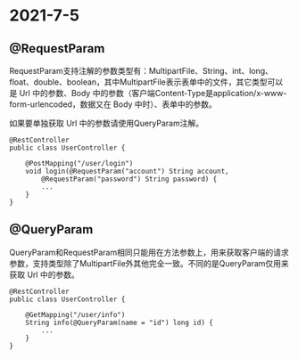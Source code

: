 # 2021-7-5

[](https://github.com/yanzhenjie/AndServer)

[](https://yanzhenjie.com/AndServer/)

## @RequestParam

[](https://yanzhenjie.com/AndServer/annotation/RequestParam.html)

RequestParam支持注解的参数类型有：MultipartFile、String、int、long、float、double、boolean，其中MultipartFile表示表单中的文件，其它类型可以是 Url 中的参数、Body 中的参数（客户端Content-Type是application/x-www-form-urlencoded，数据又在 Body 中时）、表单中的参数。

如果要单独获取 Url 中的参数请使用QueryParam注解。

```
@RestController
public class UserController {

    @PostMapping("/user/login")
    void login(@RequestParam("account") String account,
        @RequestParam("password") String password) {
        ...
    }
}
```

## @QueryParam

[](https://yanzhenjie.com/AndServer/annotation/QueryParam.html)

QueryParam和RequestParam相同只能用在方法参数上，用来获取客户端的请求参数，支持类型除了MultipartFile外其他完全一致。不同的是QueryParam仅用来获取 Url 中的参数。

```
@RestController
public class UserController {

    @GetMapping("/user/info")
    String info(@QueryParam(name = "id") long id) {
        ...
    }
}
```